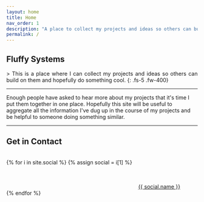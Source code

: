 ```yaml
---
layout: home
title: Home
nav_order: 1
description: "A place to collect my projects and ideas so others can build on it"
permalink: /
---
```


## Fluffy Systems

<div align="justify" markdown="1">
>  This is a place where I can collect my projects and ideas so others can build on them and hopefully do something cool.
{: .fs-5 .fw-400}
</div>

----

Enough people have asked to hear more about my projects that it's time I put them together in one place.  Hopefully this site will be useful to aggregate all the information I've dug up in the course of my projects and be helpful to someone doing something similar.

----

## Get in Contact

<script defer src="https://use.fontawesome.com/releases/v5.8.0/js/all.js"
    integrity="sha384-ukiibbYjFS/1dhODSWD+PrZ6+CGCgf8VbyUH7bQQNUulL+2r59uGYToovytTf4Xm"
    crossorigin="anonymous"></script>

<style type="text/css">
    .footer-help-section {
    display: flex;
    justify-content: left;
    padding: 1rem 0;
    flex-wrap: wrap;
    }

    .footer-help-box {
    padding: 0 1rem;
    text-align: center;
    }

    .footer-help-box-image {
    min-height: 64px;
    align-items: center;
    justify-content: center;
    max-height: 64px;
    }

    .footer-help-box p {
    font-size: 14px;
    display: block;
    padding: 10px 0 0 0;
    font-weight: 300;
    text-transform: uppercase;
    letter-spacing: 0.1em;
    }
</style>

<div class="footer-help-section">
    {% for i in site.social %}
        {% assign social = i[1] %}
        <div class="footer-help-box">
            <div class="footer-help-box-image"><i class="{{ social.fa-icon-class }} fa-3x"></i></div>
            <a href=" {{ social.url }}" target="_blank" class="btn">{{ social.name }}</a>
        </div>
    {% endfor %}
</div>
